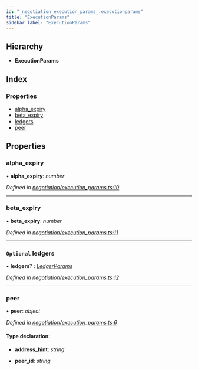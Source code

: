```yaml
---
id: "_negotiation_execution_params_.executionparams"
title: "ExecutionParams"
sidebar_label: "ExecutionParams"
---
```


## Hierarchy

* **ExecutionParams**

## Index

### Properties

* [alpha_expiry](_negotiation_execution_params_.executionparams.md#alpha_expiry)
* [beta_expiry](_negotiation_execution_params_.executionparams.md#beta_expiry)
* [ledgers](_negotiation_execution_params_.executionparams.md#optional-ledgers)
* [peer](_negotiation_execution_params_.executionparams.md#peer)

## Properties

###  alpha_expiry

• **alpha_expiry**: *number*

*Defined in [negotiation/execution_params.ts:10](https://github.com/comit-network/comit-js-sdk/blob/d186ad0/src/negotiation/execution_params.ts#L10)*

___

###  beta_expiry

• **beta_expiry**: *number*

*Defined in [negotiation/execution_params.ts:11](https://github.com/comit-network/comit-js-sdk/blob/d186ad0/src/negotiation/execution_params.ts#L11)*

___

### `Optional` ledgers

• **ledgers**? : *[LedgerParams](_negotiation_execution_params_.ledgerparams.md)*

*Defined in [negotiation/execution_params.ts:12](https://github.com/comit-network/comit-js-sdk/blob/d186ad0/src/negotiation/execution_params.ts#L12)*

___

###  peer

• **peer**: *object*

*Defined in [negotiation/execution_params.ts:6](https://github.com/comit-network/comit-js-sdk/blob/d186ad0/src/negotiation/execution_params.ts#L6)*

#### Type declaration:

* **address_hint**: *string*

* **peer_id**: *string*
